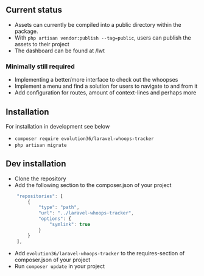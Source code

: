 ## Current status
- Assets can currently be compiled into a public directory within the package.
- With `php artisan vendor:publish --tag=public`, users can publish the assets to their project
- The dashboard can be found at /lwt

### Minimally still required
- Implementing a better/more interface to check out the whoopses
- Implement a menu and find a solution for users to navigate to and from it
- Add configuration for routes, amount of context-lines and perhaps more

## Installation
For installation in development see below
- `composer require evolution36/laravel-whoops-tracker`
- `php artisan migrate`

## Dev installation
- Clone the repository
- Add the following section to the composer.json of your project

```javascript
    "repositories": [
        {
            "type": "path",
            "url": "../laravel-whoops-tracker",
            "options": {
                "symlink": true
            }
        }
    ],
```

- Add `evolution36/laravel-whoops-tracker` to the requires-section of composer.json of your project
- Run `composer update` in your project
